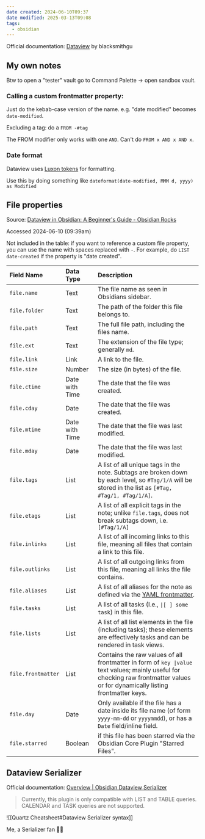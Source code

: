 ```yaml
---
date created: 2024-06-10T09:37
date modified: 2025-03-13T09:08
tags:
  - obsidian
---
```


Official documentation: [Dataview](https://blacksmithgu.github.io/obsidian-dataview/) by blacksmithgu

## My own notes

Btw to open a "tester" vault go to Command Palette -> open sandbox vault. 

### Calling a custom frontmatter property: 

Just do the kebab-case version of the name. e.g. "date modified" becomes `date-modified`. 

Excluding a tag: do a `FROM -#tag`

The FROM modifier only works with one `AND`. Can't do `FROM x AND x AND x`. 

### Date format

Dataview uses [Luxon tokens](https://moment.github.io/luxon/#/formatting?id=table-of-tokens) for formatting. 

Use this by doing something like `dateformat(date-modified, MMM d, yyyy) as Modified`

## File properties

Source: [Dataview in Obsidian: A Beginner's Guide - Obsidian Rocks](https://obsidian.rocks/dataview-in-obsidian-a-beginners-guide/) 

Accessed 2024-06-10 (09:39am)

Not included in the table: if you want to reference a custom file property, you can use the name with spaces replaced with `-`. For example, do `LIST date-created` if the property is "date created".

| Field Name         | Data Type      | Description                                                                                                                                                                     |
| :----------------- | :------------- | :------------------------------------------------------------------------------------------------------------------------------------------------------------------------------ |
| `file.name`        | Text           | The file name as seen in Obsidians sidebar.                                                                                                                                     |
| `file.folder`      | Text           | The path of the folder this file belongs to.                                                                                                                                    |
| `file.path`        | Text           | The full file path, including the files name.                                                                                                                                   |
| `file.ext`         | Text           | The extension of the file type; generally `md`.                                                                                                                                 |
| `file.link`        | Link           | A link to the file.                                                                                                                                                             |
| `file.size`        | Number         | The size (in bytes) of the file.                                                                                                                                                |
| `file.ctime`       | Date with Time | The date that the file was created.                                                                                                                                             |
| `file.cday`        | Date           | The date that the file was created.                                                                                                                                             |
| `file.mtime`       | Date with Time | The date that the file was last modified.                                                                                                                                       |
| `file.mday`        | Date           | The date that the file was last modified.                                                                                                                                       |
| `file.tags`        | List           | A list of all unique tags in the note. Subtags are broken down by each level, so `#Tag/1/A` will be stored in the list as `[#Tag, #Tag/1, #Tag/1/A]`.                           |
| `file.etags`       | List           | A list of all explicit tags in the note; unlike `file.tags`, does not break subtags down, i.e. `[#Tag/1/A]`                                                                     |
| `file.inlinks`     | List           | A list of all incoming links to this file, meaning all files that contain a link to this file.                                                                                  |
| `file.outlinks`    | List           | A list of all outgoing links from this file, meaning all links the file contains.                                                                                               |
| `file.aliases`     | List           | A list of all aliases for the note as defined via the [YAML frontmatter](https://help.obsidian.md/How+to/Add+aliases+to+note).                                                  |
| `file.tasks`       | List           | A list of all tasks (I.e., `\|[ ] some task`) in this file.                                                                                                                     |
| `file.lists`       | List           | A list of all list elements in the file (including tasks); these elements are effectively tasks and can be rendered in task views.                                              |
| `file.frontmatter` | List           | Contains the raw values of all frontmatter in form of `key \|value` text values; mainly useful for checking raw frontmatter values or for dynamically listing frontmatter keys. |
| `file.day`         | Date           | Only available if the file has a date inside its file name (of form `yyyy-mm-dd` or `yyyymmdd`), or has a `Date` field/inline field.                                            |
| `file.starred`     | Boolean        | if this file has been starred via the Obsidian Core Plugin "Starred Files".                                                                                                     |

## Dataview Serializer

Official documentation: [Overview | Obsidian Dataview Serializer](https://developassion.gitbook.io/obsidian-dataview-serializer) 

> Currently, this plugin is only compatible with LIST and TABLE queries. CALENDAR and TASK queries are not supported.

![[Quartz Cheatsheet#Dataview Serializer syntax]]

Me, a Serializer fan 🤞🤞
